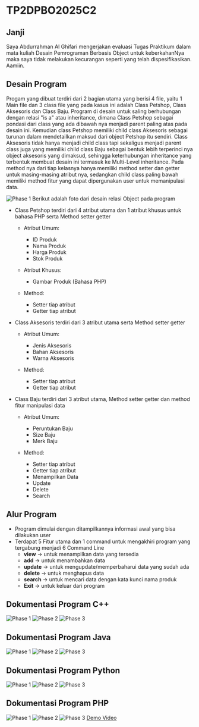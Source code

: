 # TP2DPBO2025C2

## Janji 
Saya Abdurrahman Al Ghifari mengerjakan evaluasi Tugas Praktikum dalam mata kuliah 
Desain Pemrograman Berbasis Object untuk keberkahanNya maka saya tidak melakukan kecurangan 
seperti yang telah dispesifikasikan. Aamiin.

## Desain Program
Progam yang dibuat terdiri dari 2 bagian utama yang berisi 4 file, yaitu 1 Main file dan 3 class file yang pada kasus ini adalah Class Petshop, Class Aksesoris dan Class Baju. Program di desain untuk saling berhubungan dengan relasi "is a" atau inheritance, dimana Class Petshop sebagai pondasi dari class yang ada dibawah nya menjadi parent paling atas pada desain ini. Kemudian class Petshop memiliki child class Aksesoris sebagai turunan dalam mendetailkan maksud dari object Petshop itu sendiri. Class Aksesoris tidak hanya menjadi child class tapi sekaligus menjadi parent class juga yang memiliki child class Baju sebagai bentuk lebih terperinci nya object aksesoris yang dimaksud, sehingga keterhubungan inheritance yang terbentuk membuat desain ini termasuk ke Multi-Level inheritance. Pada method nya dari tiap kelasnya hanya memiliki method setter dan getter untuk masing-masing atribut nya, sedangkan child class paling bawah memiliki method fitur yang dapat dipergunakan user untuk memanipulasi data.

![Phase 1](FotoDesainDiagram.png)
Berikut adalah foto dari desain relasi Object pada program


- Class Petshop terdiri dari 4 atribut utama dan 1 atribut khusus untuk bahasa PHP serta Method setter getter
    - Atribut Umum:
        * ID Produk
        * Nama Produk
        * Harga Produk
        * Stok Produk

    - Atribut Khusus:
        * Gambar Produk (Bahasa PHP)

    - Method:
        * Setter tiap atribut
        * Getter tiap atribut

- Class Aksesoris terdiri dari 3 atribut utama serta Method setter getter
    - Atribut Umum:
        * Jenis Aksesoris
        * Bahan Aksesoris
        * Warna Aksesoris

    - Method:
        * Setter tiap atribut
        * Getter tiap atribut

- Class Baju terdiri dari 3 atribut utama, Method setter getter dan method fitur manipulasi data
    - Atribut Umum:
        * Peruntukan Baju
        * Size Baju
        * Merk Baju

    - Method:
        * Setter tiap atribut
        * Getter tiap atribut
        * Menampilkan Data
        * Update
        * Delete
        * Search

## Alur Program
- Program dimulai dengan ditampilkannya informasi awal yang bisa dilakukan user
- Terdapat 5 Fitur utama dan 1 command untuk mengakhiri program yang tergabung menjadi 6 Command Line
    - **view** -> untuk menampilkan data yang tersedia
    - **add** -> untuk menambahkan data
    - **update** -> untuk mengupdate/memperbaharui data yang sudah ada
    - **delete** -> untuk menghapus data
    - **search** -> untuk mencari data dengan kata kunci nama produk
    - **Exit** -> untuk keluar dari program

## Dokumentasi Program C++
![Phase 1](lang_cpp/Documentation/TP2_DokumCPP1.png)
![Phase 2](lang_cpp/Documentation/TP2_DokumCPP2.png)
![Phase 3](lang_cpp/Documentation/TP2_DokumCPP3.png)

## Dokumentasi Program Java
![Phase 1](lang_java/Documentation/TP2_DokumJava1.png)
![Phase 2](lang_java/Documentation/TP2_DokumJava2.png)
![Phase 3](lang_java/Documentation/TP2_DokumJava3.png)

## Dokumentasi Program Python
![Phase 1](lang_py/Documentation/TP2_DokumPy1.png)
![Phase 2](lang_py/Documentation/TP2_DokumPy2.png)
![Phase 3](lang_py/Documentation/TP2_DokumPy3.png)

## Dokumentasi Program PHP
![Phase 1](lang_php/Documentation/TP2_DokumPHP1.png)
![Phase 2](lang_php/Documentation/TP2_DokumPHP2.png)
![Phase 3](lang_php/Documentation/TP2_DokumPHP3.png)
[Demo Video](https://github.com/ghifarr1/TP2DPBO2025C2/blob/main/lang_php/Documentation/TP2_ProvPHP.mkv)